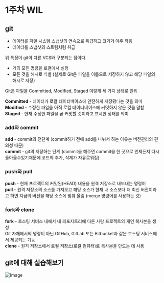 # 1주차 WIL
## git
- 데이터를 파일 시스템 스냅샷의 연속으로 취급하고 크기가 아주 작음  
- 데이터를 스냅샷의 스트림처럼 취급

위 특징이 git이 다른 VCS와 구분되는 점이다.  

- 거의 모든 명령을 로컬에서 실행  
- 모든 것을 해시로 식별 (실제로 Git은 파일을 이름으로 저장하지 않고 해당 파일의 해시로 저장)  

Git은 파일을 Committed, Modified, Staged 이렇게 세 가지 상태로 관리    

**Committed** -  데이터가 로컬 데이터베이스에 안전하게 저장됐다는 것을 의미  
**Modified** -  수정한 파일을 아직 로컬 데이터베이스에 커밋하지 않은 것을 말함  
**Staged** - 현재 수정한 파일을 곧 커밋할 것이라고 표시한 상태를 의미  

### add와 commit
**add** - commit의 전단계 (commit하기 전에 add를 나눠서 하는 이유는 버전관리의 편의성 때문)  
**commit** - git의 저장하는 단계 (commit을 해주면 commit을 한 곳으로 언제든지 다시 돌아올수있기때문에 코드의 추가, 삭제가 자유로워짐)  

### push와 pull
**push** - 현재 프로젝트의 커밋된(HEAD) 내용을 원격 저장소로 내보내는 명령어  
**pull** - 원격 저장소의 소스를 가져오고 해당 소스가 현재 내 소스보다 더 최신 버전이라고 하면 지금의 버전을 해당 소스에 맞춰 올림 (merge 명령어를 사용하는 것)  

### fork와 clone
**fork** - 호스팅 서비스 내에서 내 레포지토리에 다른 사람 프로젝트의 개인 복사본을 생성  
Git 자체에서의 명령이 아닌 GitHub, GitLab 또는 Bitbucket과 같은 호스팅 서비스에서 제공되는 기능  
**clone** - 원격 저장소에서 로컬 저장소(로컬 컴퓨터)로 복사본을 만드는 데 사용  

## git에 대해 실습해보기  

![Image](https://github.com/user-attachments/assets/b7137743-8473-4353-831a-1694fc530d5d)


